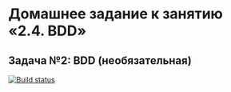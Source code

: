 # Домашнее задание к занятию «2.4. BDD»

## Задача №2: BDD (необязательная)

[![Build status](https://ci.appveyor.com/api/projects/status/edh6rlm38nc4gt8u?svg=true)](https://ci.appveyor.com/project/MaxM76/aqa-2-4-2)
